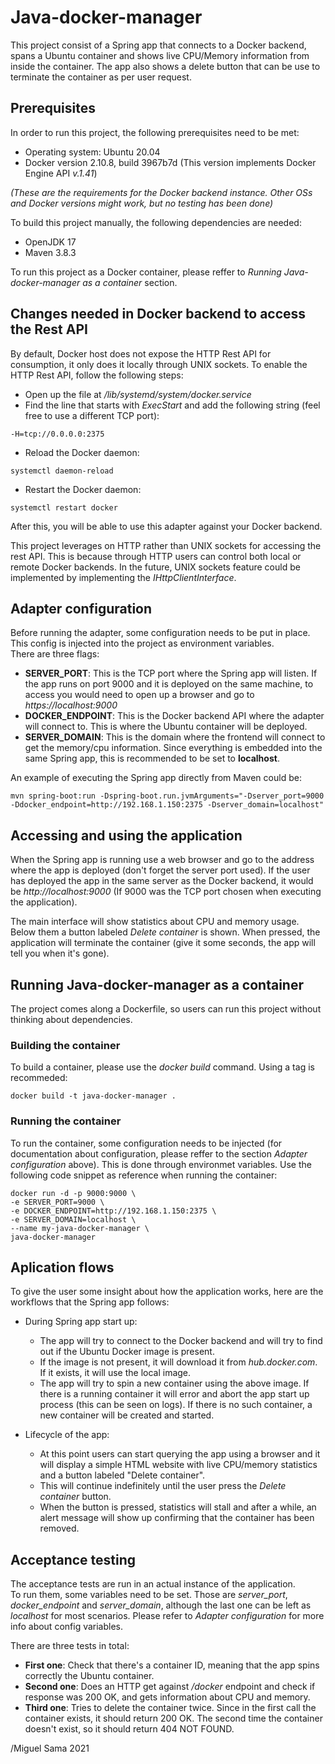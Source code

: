 # Java-docker-manager
This project consist of a Spring app that connects to a Docker backend, spans a Ubuntu container and shows live CPU/Memory information from inside the container.
The app also shows a delete button that can be use to terminate the container as per user request.

## Prerequisites
In order to run this project, the following prerequisites need to be met:
  - Operating system: Ubuntu 20.04
  - Docker version 2.10.8, build 3967b7d (This version implements Docker Engine API *v.1.41*)
  
*(These are the requirements for the Docker backend instance. Other OSs and Docker versions might work, but no testing has been done)*
  

To build this project manually, the following dependencies are needed:
  - OpenJDK 17
  - Maven 3.8.3  
  
To run this project as a Docker container, please reffer to *Running Java-docker-manager as a container* section.

## Changes needed in Docker backend to access the Rest API  
By default, Docker host does not expose the HTTP Rest API for consumption, it only does it locally through UNIX sockets.
To enable the HTTP Rest API, follow the following steps:
  - Open up the file at */lib/systemd/system/docker.service*
  - Find the line that starts with *ExecStart* and add the following string (feel free to use a different TCP port):
  ```
  -H=tcp://0.0.0.0:2375
  ```
  - Reload the Docker daemon:
  ```
  systemctl daemon-reload
  ```
  - Restart the Docker daemon:
  ```
  systemctl restart docker
  ```
After this, you will be able to use this adapter against your Docker backend.
  
This project leverages on HTTP rather than UNIX sockets for accessing the rest API. This is because through HTTP users can control both local or remote Docker
backends. In the future, UNIX sockets feature could be implemented by implementing the *IHttpClientInterface*.

## Adapter configuration
Before running the adapter, some configuration needs to be put in place. This config is injected into the project as environment variables.  
There are three flags:
  - **SERVER_PORT**: This is the TCP port where the Spring app will listen. If the app runs on port 9000 and it is deployed on the same machine, to access you would need to open up a browser and go to *https://localhost:9000*
  - **DOCKER_ENDPOINT**: This is the Docker backend API where the adapter will connect to. This is where the Ubuntu container will be deployed.
  - **SERVER_DOMAIN**: This is the domain where the frontend will connect to get the memory/cpu information. Since everything is embedded into the same Spring app, this is recommended to be set to **localhost**.

An example of executing the Spring app directly from Maven could be:
```
mvn spring-boot:run -Dspring-boot.run.jvmArguments="-Dserver_port=9000 -Ddocker_endpoint=http://192.168.1.150:2375 -Dserver_domain=localhost"
```

## Accessing and using the application
When the Spring app is running use a web browser and go to the address where the app is deployed (don't forget the server port used). 
If the user has deployed the app in the same server as the Docker backend, it would be *http://localhost:9000* (If 9000 was the TCP port chosen when executing the application).

The main interface will show statistics about CPU and memory usage. Below them a button labeled *Delete container* is shown. When pressed, the application will terminate the container (give it some seconds, the app will tell you when it's gone).

## Running Java-docker-manager as a container
The project comes along a Dockerfile, so users can run this project without thinking about dependencies.  

### Building the container
To build a container, please use the *docker build* command. Using a tag is recommeded:
```
docker build -t java-docker-manager .
```
### Running the container
To run the container, some configuration needs to be injected (for documentation about configuration, please reffer to the section *Adapter configuration* above). 
This is done through environmet variables. Use the following code snippet as reference when running the container:  

```
docker run -d -p 9000:9000 \
-e SERVER_PORT=9000 \
-e DOCKER_ENDPOINT=http://192.168.1.150:2375 \
-e SERVER_DOMAIN=localhost \
--name my-java-docker-manager \
java-docker-manager
```

## Aplication flows
To give the user some insight about how the application works, here are the workflows that the Spring app follows:
  - During Spring app start up:
    - The app will try to connect to the Docker backend and will try to find out if the Ubuntu Docker image is present.
    - If the image is not present, it will download it from *hub.docker.com*. If it exists, it will use the local image.
    - The app will try to spin a new container using the above image. If there is a running container it will error and abort the app start up process (this can be seen on logs). If there is no such container, a new container will be created and started.
  
  - Lifecycle of the app:
    - At this point users can start querying the app using a browser and it will display a simple HTML website with live CPU/memory statistics and a button labeled "Delete container".
    - This will continue indefinitely until the user press the *Delete container* button.
    - When the button is pressed, statistics will stall and after a while, an alert message will show up confirming that the container has been removed.

## Acceptance testing
The acceptance tests are run in an actual instance of the application.  
To run them, some variables need to be set. Those are *server_port*, *docker_endpoint* and *server_domain*, although the last one can be left as *localhost* for most scenarios. Please refer to *Adapter configuration* for more info about config variables.  

There are three tests in total:
  - **First one**: Check that there's a container ID, meaning that the app spins correctly the Ubuntu container.
  - **Second one**: Does an HTTP get against */docker* endpoint and check if response was 200 OK, and gets information about CPU and memory.
  - **Third one**: Tries to delete the container twice. Since in the first call the container exists, it should return 200 OK. The second time the container doesn't exist, so it should return 404 NOT FOUND.

/Miguel Sama 2021